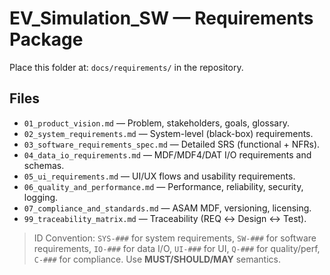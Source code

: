 # EV_Simulation_SW — Requirements Package

Place this folder at: `docs/requirements/` in the repository.

## Files
- `01_product_vision.md` — Problem, stakeholders, goals, glossary.
- `02_system_requirements.md` — System-level (black-box) requirements.
- `03_software_requirements_spec.md` — Detailed SRS (functional + NFRs).
- `04_data_io_requirements.md` — MDF/MDF4/DAT I/O requirements and schemas.
- `05_ui_requirements.md` — UI/UX flows and usability requirements.
- `06_quality_and_performance.md` — Performance, reliability, security, logging.
- `07_compliance_and_standards.md` — ASAM MDF, versioning, licensing.
- `99_traceability_matrix.md` — Traceability (REQ ↔ Design ↔ Test).

> ID Convention: `SYS-###` for system requirements, `SW-###` for software requirements, `IO-###` for data I/O, `UI-###` for UI, `Q-###` for quality/perf, `C-###` for compliance. Use **MUST/SHOULD/MAY** semantics.
